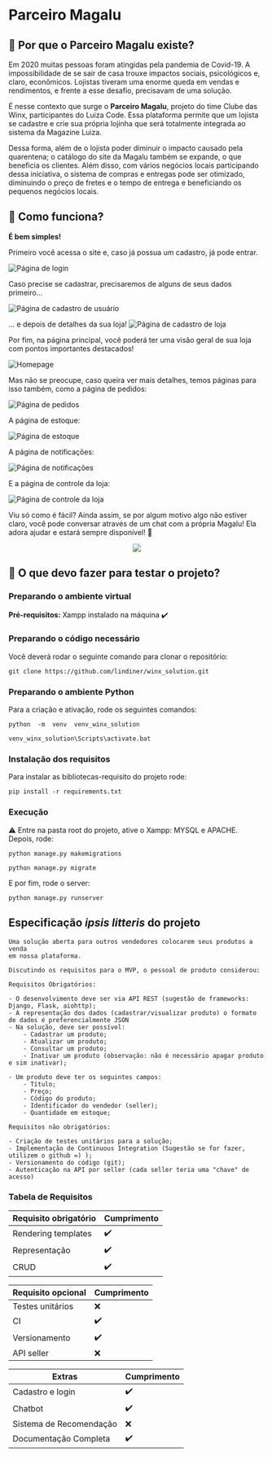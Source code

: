 # Parceiro Magalu

## :raised_eyebrow: Por que o Parceiro Magalu existe? 

Em 2020 muitas pessoas foram atingidas pela pandemia de Covid-19. A impossibilidade de se sair de casa trouxe impactos sociais, psicológicos e, claro, econômicos. Lojistas tiveram uma enorme queda em vendas e rendimentos, e frente a esse desafio, precisavam de uma solução.

É nesse contexto que surge o **Parceiro Magalu**, projeto do time Clube das Winx, participantes do Luiza Code. Essa plataforma permite que um lojista se cadastre e crie sua própria lojinha que será totalmente integrada ao sistema da Magazine Luiza.

Dessa forma, além de o lojista poder diminuir o impacto causado pela quarentena; o catálogo do site da Magalu também se expande, o que beneficia os clientes. Além disso, com vários negócios locais participando dessa iniciativa, o sistema de compras e entregas pode ser otimizado, diminuindo o preço de fretes e o tempo de entrega e beneficiando os pequenos negócios locais.

## :thinking: Como funciona?

**É bem simples!**

Primeiro você acessa o site e, caso já possua um cadastro, já pode entrar.

![Página de login](https://raw.githubusercontent.com/lindiner/winx_solution/main/screenshots/01.png)

Caso precise se cadastrar, precisaremos de alguns de seus dados primeiro...

![Página de cadastro de usuário](https://raw.githubusercontent.com/lindiner/winx_solution/main/screenshots/02.png)

... e depois de detalhes da sua loja!
![Página de cadastro de loja](https://raw.githubusercontent.com/lindiner/winx_solution/main/screenshots/03.png)

Por fim, na página principal, você poderá ter uma visão geral de sua loja com pontos importantes destacados!

![Homepage](https://raw.githubusercontent.com/lindiner/winx_solution/main/screenshots/04.png)

Mas não se preocupe, caso queira ver mais detalhes, temos páginas para isso também, como a página de pedidos:

![Página de pedidos](https://raw.githubusercontent.com/lindiner/winx_solution/main/screenshots/05.png)

A página de estoque:

![Página de estoque](https://raw.githubusercontent.com/lindiner/winx_solution/main/screenshots/06.png)

A página de notificações:

![Página de notificações](https://raw.githubusercontent.com/lindiner/winx_solution/main/screenshots/07.png)

E a página de controle da loja:

![Página de controle da loja](https://raw.githubusercontent.com/lindiner/winx_solution/main/screenshots/08.png)

Viu só como é fácil? Ainda assim, se por algum motivo algo não estiver claro, você pode conversar através de um chat com a própria Magalu! Ela adora ajudar e estará sempre disponível! :information_desk_person:

<div style="text-align:center"><img src="https://raw.githubusercontent.com/lindiner/winx_solution/main/screenshots/magalu%20gif.gif"/></div>

## :star_struck: O que devo fazer para testar o projeto?

### Preparando o ambiente virtual

**Pré-requisitos:** Xampp instalado na máquina :heavy_check_mark:

### Preparando o código necessário

Você deverá rodar o seguinte comando para clonar o repositório:

``` 
git clone https://github.com/lindiner/winx_solution.git 
```

### Preparando o ambiente Python

Para a criação e ativação, rode os seguintes comandos:

```
python  -m  venv  venv_winx_solution

venv_winx_solution\Scripts\activate.bat
```

### Instalação dos requisitos

Para instalar as bibliotecas-requisito do projeto rode:

```
pip install -r requirements.txt
```

### Execução

:warning: Entre na pasta root do projeto, ative o Xampp: MYSQL e APACHE. Depois, rode:

```
python manage.py makemigrations

python manage.py migrate
```

E por fim, rode o server:

```
python manage.py runserver
```

## Especificação _ipsis litteris_ do projeto

```
Uma solução aberta para outros vendedores colocarem seus produtos a venda
em nossa plataforma.

Discutindo os requisitos para o MVP, o pessoal de produto considerou:

Requisitos Obrigatórios:

- O desenvolvimento deve ser via API REST (sugestão de frameworks: Django, Flask, aiohttp);
- A representação dos dados (cadastrar/visualizar produto) o formato de dados é preferencialmente JSON
- Na solução, deve ser possível:
    - Cadastrar um produto;
    - Atualizar um produto;
    - Consultar um produto;
    - Inativar um produto (observação: não é necessário apagar produto e sim inativar);

- Um produto deve ter os seguintes campos:
    - Título;
    - Preço;
    - Código do produto;
    - Identificador do vendedor (seller);
    - Quantidade em estoque;

Requisitos não obrigatórios:

- Criação de testes unitários para a solução;
- Implementação de Continuous Integration (Sugestão se for fazer, utilizem o github =) );
- Versionamento do código (git);
- Autenticação na API por seller (cada seller teria uma "chave" de acesso)
```

### Tabela de Requisitos

Requisito obrigatório | Cumprimento
--------------------- | -----------
Rendering templates | :heavy_check_mark:
Representação | :heavy_check_mark:
CRUD | :heavy_check_mark:

Requisito opcional | Cumprimento
------------------ | -----------
Testes unitários |  :x:
CI | :heavy_check_mark:
Versionamento | :heavy_check_mark:
API seller |  :x:

Extras | Cumprimento
------ | -----------
Cadastro e login | :heavy_check_mark:
Chatbot | :heavy_check_mark: 
Sistema de Recomendação | :x:
Documentação Completa | :heavy_check_mark:
